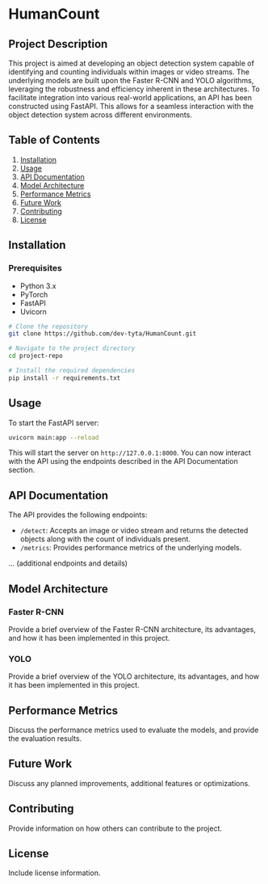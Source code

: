 # HumanCount 

## Project Description

This project is aimed at developing an object detection system capable of identifying and counting individuals within images or video streams. 
The underlying models are built upon the Faster R-CNN and YOLO algorithms, leveraging the robustness and efficiency inherent in these architectures. 
To facilitate integration into various real-world applications, an API has been constructed using FastAPI. 
This allows for a seamless interaction with the object detection system across different environments.

## Table of Contents

1. [Installation](#installation)
2. [Usage](#usage)
3. [API Documentation](#api-documentation)
4. [Model Architecture](#model-architecture)
5. [Performance Metrics](#performance-metrics)
6. [Future Work](#future-work)
7. [Contributing](#contributing)
8. [License](#license)

## Installation

### Prerequisites

- Python 3.x
- PyTorch
- FastAPI
- Uvicorn

```bash
# Clone the repository
git clone https://github.com/dev-tyta/HumanCount.git

# Navigate to the project directory
cd project-repo

# Install the required dependencies
pip install -r requirements.txt
```

## Usage

To start the FastAPI server:

```bash
uvicorn main:app --reload
```

This will start the server on `http://127.0.0.1:8000`. You can now interact with the API using the endpoints described in the API Documentation section.

## API Documentation

The API provides the following endpoints:

- `/detect`: Accepts an image or video stream and returns the detected objects along with the count of individuals present.
- `/metrics`: Provides performance metrics of the underlying models.

... (additional endpoints and details)

## Model Architecture

### Faster R-CNN

Provide a brief overview of the Faster R-CNN architecture, its advantages, and how it has been implemented in this project.

### YOLO

Provide a brief overview of the YOLO architecture, its advantages, and how it has been implemented in this project.

## Performance Metrics

Discuss the performance metrics used to evaluate the models, and provide the evaluation results.

## Future Work

Discuss any planned improvements, additional features or optimizations.

## Contributing

Provide information on how others can contribute to the project.

## License

Include license information.
